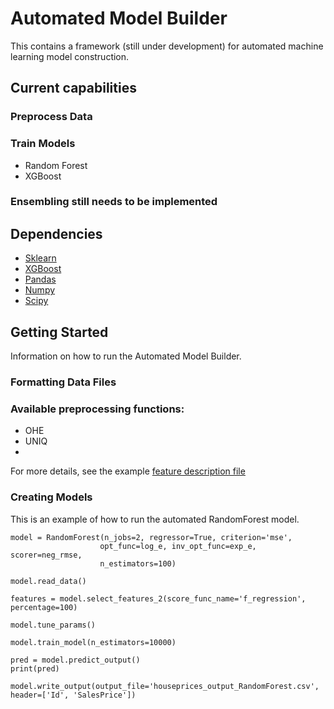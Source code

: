# Automated Model Builder

This contains a framework (still under development) for automated machine learning model construction.

## Current capabilities

### Preprocess Data

### Train Models
* Random Forest
* XGBoost

### Ensembling still needs to be implemented

## Dependencies

* [Sklearn](http://scikit-learn.org/stable/index.html)
* [XGBoost](http://xgboost.readthedocs.io/en/latest/python/python_intro.html)
* [Pandas](http://pandas.pydata.org/)
* [Numpy](http://www.numpy.org/)
* [Scipy](https://www.scipy.org/)

## Getting Started

Information on how to run the Automated Model Builder.

### Formatting Data Files



### Available preprocessing functions:
* OHE
* UNIQ
* 

For more details, see the example [feature description file](FeatureDescriptions.xlsx)


### Creating Models

This is an example of how to run the automated RandomForest model.

```
model = RandomForest(n_jobs=2, regressor=True, criterion='mse', 
                    opt_func=log_e, inv_opt_func=exp_e, scorer=neg_rmse,
                    n_estimators=100)

model.read_data()

features = model.select_features_2(score_func_name='f_regression', percentage=100)

model.tune_params()

model.train_model(n_estimators=10000)

pred = model.predict_output()
print(pred)

model.write_output(output_file='houseprices_output_RandomForest.csv', header=['Id', 'SalesPrice'])
```
